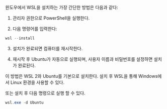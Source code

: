 윈도우에서 WSL을 설치하는 가장 간단한 방법은 다음과 같다:

1. 관리자 권한으로 PowerShell을 실행한다.

2. 다음 명령어를 입력한다:

```powershell
wsl --install
```

3. 설치가 완료되면 컴퓨터를 재시작한다.

4. 재시작 후 Ubuntu가 자동으로 실행되며, 사용자 이름과 비밀번호를 설정하면 설치가 완료된다.

이 방법은 WSL 2와 Ubuntu를 기본으로 설치한다. 설치 후 WSL을 통해 Windows에서 Linux 환경을 사용할 수 있다.

또는 설치 후 다음 명령으로 실행 할 수 있다.

```powershell
wsl.exe -d Ubuntu
```
